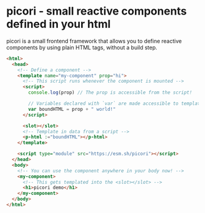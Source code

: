 # picori - small reactive components defined in your html
picori is a small frontend framework that allows you to define reactive components by using plain HTML tags, without a build step.

```html
<html>
  <head>
    <!-- Define a component -->
    <template name="my-component" prop="hi">
      <!-- This script runs whenever the component is mounted -->
      <script>
        console.log(prop) // The prop is accessible from the script!

        // Variables declared with `var` are made accessible to templates.
        var boundHTML = prop + " world!"
      </script>

      <slot></slot>
      <!-- Template in data from a script -->
      <p-html :="boundHTML"></p-html>
    </template>

    <script type="module" src="https://esm.sh/picori"></script>
  </head>
  <body>
    <!-- You can use the component anywhere in your body now! -->
    <my-component>
      <!-- This gets templated into the <slot></slot> -->
      <h1>picori demo</h1>
    </my-component>
  </body>
</html>
```
